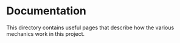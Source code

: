 # Documentation
This directory contains useful pages that describe how the various mechanics work in this project.

